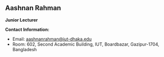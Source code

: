 ## Aashnan Rahman  
**Junior Lecturer**  

**Contact Information:**  
- Email: [aashnanrahman@iut-dhaka.edu](mailto:aashnanrahman@iut-dhaka.edu)  
- Room: 602, Second Academic Building, IUT, Boardbazar, Gazipur-1704, Bangladesh
